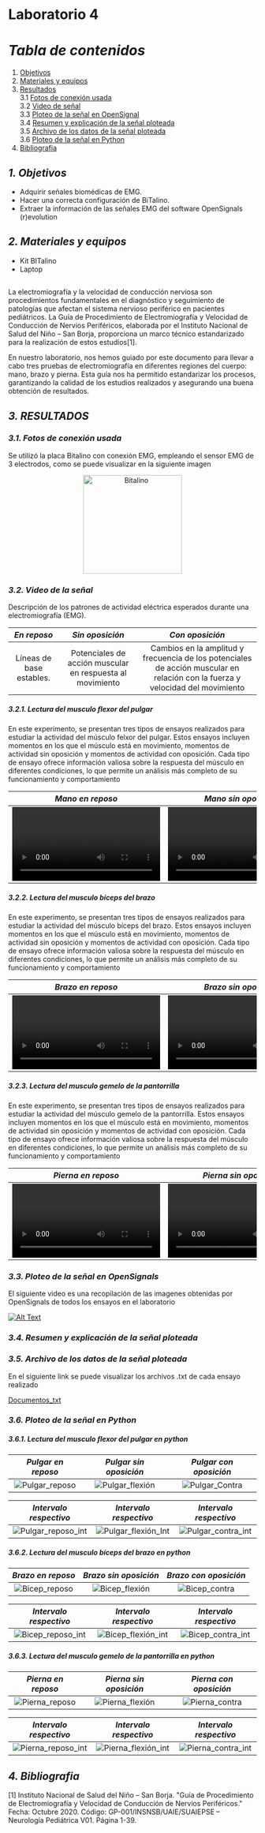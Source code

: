 

# Laboratorio 4

# *Tabla de contenidos*

1. [Objetivos](#id1)
2. [Materiales y equipos](#id2)
3. [Resultados](#id3)\
     3.1 [Fotos de conexión usada](#id4)\
     3.2 [Video de señal](#id5)\
     3.3 [Ploteo de la señal en OpenSignal](#id6)\
     3.4 [Resumen y explicación de la señal ploteada](#id7)\
     3.5 [Archivo de los datos de la señal ploteada](#id8)\
     3.6 [Ploteo de la señal en Python](#id9)
4. [Bibliografia](#id10)
   
## *1. Objetivos* <a name="id1"></a>
* Adquirir señales biomédicas de EMG.
* Hacer una correcta configuración de BiTalino.
* Extraer la información de las señales EMG del software OpenSignals (r)evolution

## *2. Materiales y equipos* <a name="id2"></a>
* Kit BITalino
* Laptop  


##
La electromiografía y la velocidad de conducción nerviosa son procedimientos fundamentales en el diagnóstico y seguimiento de patologías que afectan el sistema nervioso periférico en pacientes pediátricos. La Guía de Procedimiento de Electromiografía y Velocidad de Conducción de Nervios Periféricos, elaborada por el Instituto Nacional de Salud del Niño – San Borja, proporciona un marco técnico estandarizado para la realización de estos estudios[1]. 

En nuestro laboratorio, nos hemos guiado por este documento para llevar a cabo tres pruebas de electromiografía en diferentes regiones del cuerpo: mano, brazo y pierna. Esta guía nos ha permitido estandarizar los procesos, garantizando la calidad de los estudios realizados y asegurando una buena obtención de resultados.
##

## *3. RESULTADOS* <a name="id3"></a>

### *3.1. Fotos de conexión usada* <a name="id4"></a>
Se utilizó la placa Bitalino con conexión EMG, empleando el sensor EMG de 3 electrodos, como se puede visualizar en la siguiente imagen 

<p align="center">
  <img src="https://github.com/MariaZubiate/isb_2024_gh82/assets/164455359/be068f65-d8cb-4049-86eb-769473c3d3de" alt="Bitalino" width="200">
</p>



### *3.2. Video de la señal* <a name="id5"></a>

Descripción de los patrones de actividad eléctrica esperados durante una electromiografía (EMG).

|  *En reposo*  | *Sin oposición* | *Con oposición* |
|:------------:|:---------------:|:------------:|
|Líneas de base estables.|Potenciales de acción muscular en respuesta al movimiento|Cambios en la amplitud y frecuencia de los potenciales de acción muscular en relación con la fuerza y velocidad del movimiento|

##### 3.2.1. Lectura del musculo flexor del pulgar

En este experimento, se presentan tres tipos de ensayos realizados para estudiar la actividad del músculo felxor del pulgar. Estos ensayos incluyen momentos en los que el músculo está en movimiento, momentos de actividad sin oposición y momentos de actividad con oposición. Cada tipo de ensayo ofrece información valiosa sobre la respuesta del músculo en diferentes condiciones, lo que permite un análisis más completo de su funcionamiento y comportamiento

|  *Mano en reposo*  | *Mano sin oposición* | *Mano con oposición* |
|:------------:|:---------------:|:------------:|
|<video src="https://github.com/MariaZubiate/isb_2024_gh82/assets/164455359/992c45ce-b300-4fde-93e4-c8b830b24b83"></video>|<video src="https://github.com/MariaZubiate/isb_2024_gh82/assets/164455359/2f7bf97c-3a95-4edb-8198-c4461e802a22"></video>|<video src="https://github.com/MariaZubiate/isb_2024_gh82/assets/164455359/965ca49e-ba45-41da-9031-d3ccff87b05c"></video>|



##### 3.2.2. Lectura del musculo bíceps del brazo

En este experimento, se presentan tres tipos de ensayos realizados para estudiar la actividad del músculo bíceps del brazo. Estos ensayos incluyen momentos en los que el músculo está en movimiento, momentos de actividad sin oposición y momentos de actividad con oposición. Cada tipo de ensayo ofrece información valiosa sobre la respuesta del músculo en diferentes condiciones, lo que permite un análisis más completo de su funcionamiento y comportamiento

|  *Brazo en reposo*  | *Brazo sin oposición* | *Brazo con oposición* |
|:------------:|:---------------:|:------------:|
|<video src="https://github.com/MariaZubiate/isb_2024_gh82/assets/164455359/3f7f49c2-6be4-4870-a7e8-eceb64c939a5"></video>|<video src="https://github.com/MariaZubiate/isb_2024_gh82/assets/164455359/584f563d-ff11-4118-9ac6-21e6ea6a8d99"></video>|<video src="https://github.com/MariaZubiate/isb_2024_gh82/assets/164455359/8cfe8ff7-a35b-416f-97b7-32faa4c2a6cb"></video>|

 

##### 3.2.3. Lectura del musculo gemelo de la pantorrilla

En este experimento, se presentan tres tipos de ensayos realizados para estudiar la actividad del músculo gemelo de la pantorrilla. Estos ensayos incluyen momentos en los que el músculo está en movimiento, momentos de actividad sin oposición y momentos de actividad con oposición. Cada tipo de ensayo ofrece información valiosa sobre la respuesta del músculo en diferentes condiciones, lo que permite un análisis más completo de su funcionamiento y comportamiento

|  *Pierna en reposo*  | *Pierna sin oposición* | *Pierna con oposición* |
|:------------:|:---------------:|:------------:|
|<video src="https://github.com/MariaZubiate/isb_2024_gh82/assets/164455359/1605be48-11b0-41d0-848f-ce09309d112d"></video>|<video src="https://github.com/MariaZubiate/isb_2024_gh82/assets/164455359/dfba9255-2c5c-4456-888c-cf01668151e9"></video>|<video src="https://github.com/MariaZubiate/isb_2024_gh82/assets/164455359/677f8032-84da-4d45-aebb-cef48d437505"></video>|

 
 
### *3.3. Ploteo de la señal en OpenSignals* <a name="id6"></a> 

El siguiente video es una recopilación de las imagenes obtenidas por OpenSignals de todos los ensayos en el laboratorio

[![Alt Text](http://img.youtube.com/vi/Wbo8ktPWpFk/0.jpg)](https://youtu.be/Wbo8ktPWpFk)



### *3.4. Resumen y explicación de la señal ploteada* <a name="id7"></a> 


### *3.5. Archivo de los datos de la señal ploteada* <a name="id8"></a> 

En el siguiente link se puede visualizar los archivos .txt de cada ensayo realizado

[Documentos_txt](./Documentos_txt)

### *3.6. Ploteo de la señal en Python* <a name="id9"></a> 
##### 3.6.1. Lectura del musculo flexor del pulgar en python

|  *Pulgar en reposo*  | *Pulgar sin oposición* | *Pulgar con oposición* |
|:------------:|:---------------:|:------------:|
|![Pulgar_reposo](https://github.com/MariaZubiate/isb_2024_gh82/assets/43424450/ea650291-c626-42d1-96a3-71eb2b2c1f6a)|![Pulgar_flexión](https://github.com/MariaZubiate/isb_2024_gh82/assets/43424450/f4bd28d6-2412-49e2-8f42-4aeb02572335)|![Pulgar_Contra](https://github.com/MariaZubiate/isb_2024_gh82/assets/43424450/671297fd-4322-4ad3-8094-2fc511170736)|

|  *Intervalo respectivo*  | *Intervalo respectivo* | *Intervalo respectivo* |
|:------------:|:---------------:|:------------:|
|![Pulgar_reposo_int](https://github.com/MariaZubiate/isb_2024_gh82/assets/43424450/b74a79d2-78d1-43c1-91b4-ee24a39b73b1)|![Pulgar_flexión_Int](https://github.com/MariaZubiate/isb_2024_gh82/assets/43424450/d6b1a840-a672-4459-b8ee-9dd299fd306b)|![Pulgar_contra_int](https://github.com/MariaZubiate/isb_2024_gh82/assets/43424450/be410d64-29a1-44da-a10c-88a79e86fed4)|

##### 3.6.2. Lectura del musculo bíceps del brazo en python

|  *Brazo en reposo*  | *Brazo sin oposición* | *Brazo con oposición* |
|:------------:|:---------------:|:------------:|
|![Bicep_reposo](https://github.com/MariaZubiate/isb_2024_gh82/assets/43424450/7227ab9f-9e12-44c5-8ad2-eb362351156e)|![Bicep_flexión](https://github.com/MariaZubiate/isb_2024_gh82/assets/43424450/6a85b086-9fb8-4cc4-a952-a5458e5e7111)|![Bicep_contra](https://github.com/MariaZubiate/isb_2024_gh82/assets/43424450/14e9c29d-bf43-45ab-a9c4-a32181bd0a00)|


|  *Intervalo respectivo*  | *Intervalo respectivo* | *Intervalo respectivo* |
|:------------:|:---------------:|:------------:|
|![Bicep_reposo_int](https://github.com/MariaZubiate/isb_2024_gh82/assets/43424450/244eadf5-1287-4f88-af54-24e03b64a297)|![Bicep_flexión_int](https://github.com/MariaZubiate/isb_2024_gh82/assets/43424450/ad2ec23f-8472-472d-9903-8bd2471868e1)|![Bicep_contra_int](https://github.com/MariaZubiate/isb_2024_gh82/assets/43424450/d74cfbcc-01fe-4100-b90c-b3ea321c7d39)|

##### 3.6.3. Lectura del musculo gemelo de la pantorrilla en python

|  *Pierna en reposo*  | *Pierna sin oposición* | *Pierna con oposición* |
|:------------:|:---------------:|:------------:|
|![Pierna_reposo](https://github.com/MariaZubiate/isb_2024_gh82/assets/43424450/2be51c73-2aad-4284-a81f-b267c32ab54a)|![Pierna_flexión](https://github.com/MariaZubiate/isb_2024_gh82/assets/43424450/c88540c0-f4a4-41c8-9939-5e771f7951e1)|![Pierna_contra](https://github.com/MariaZubiate/isb_2024_gh82/assets/43424450/550f4e78-f06a-4bc5-8f71-9b7549497c85)|

|  *Intervalo respectivo*  | *Intervalo respectivo* | *Intervalo respectivo* |
|:------------:|:---------------:|:------------:|
|![Pierna_reposo_int](https://github.com/MariaZubiate/isb_2024_gh82/assets/43424450/3581fc5a-d611-4430-879d-8d0ddf1ec9b3)|![Pierna_flexión_int](https://github.com/MariaZubiate/isb_2024_gh82/assets/43424450/c0c99924-371a-4743-a246-ff13ec177b43)|![Pierna_contra_int](https://github.com/MariaZubiate/isb_2024_gh82/assets/43424450/85840e2b-c3cb-4a92-9ef5-82495df85264)|

   
## *4. Bibliografia* <a name="id10"></a>

[1] Instituto Nacional de Salud del Niño – San Borja. "Guía de Procedimiento de Electromiografía y Velocidad de Conducción de Nervios Periféricos." Fecha: Octubre 2020. Código: GP-001/INSNSB/UAIE/SUAIEPSE – Neurología Pediátrica V01. Página 1-39.



